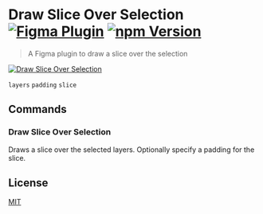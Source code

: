 # Draw Slice Over Selection [![Figma Plugin](https://img.shields.io/badge/figma-Draw%20Slice%20Over%20Selection-yellow?cacheSeconds=1800)](https://figma.com/community/plugin/767379335945775056/Draw-Slice-Over-Selection) [![npm Version](https://img.shields.io/npm/v/figma-draw-slice-over-selection?cacheSeconds=1800)](https://npmjs.com/package/figma-draw-slice-over-selection)

> A Figma plugin to draw a slice over the selection

[![Draw Slice Over Selection](https://raw.githubusercontent.com/yuanqing/figma-plugins/main/packages/figma-draw-slice-over-selection/media/cover.png)](https://figma.com/community/plugin/767379335945775056/Draw-Slice-Over-Selection)

`layers` `padding` `slice`

## Commands

### Draw Slice Over Selection

Draws a slice over the selected layers. Optionally specify a padding for the slice.

## License

[MIT](/LICENSE.md)

